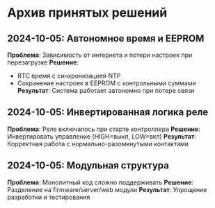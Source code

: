 # Архив принятых решений

## 2024-10-05: Автономное время и EEPROM
**Проблема**: Зависимость от интернета и потери настроек при перезагрузке
**Решение**: 
- RTC время с синхронизацией NTP
- Сохранение настроек в EEPROM с контрольными суммами
**Результат**: Система работает автономно при потере связи

## 2024-10-05: Инвертированная логика реле
**Проблема**: Реле включалось при старте контроллера
**Решение**: Инвертировать управление (HIGH=выкл, LOW=вкл)
**Результат**: Корректная работа с нормально-разомкнутыми контактами

## 2024-10-05: Модульная структура
**Проблема**: Монолитный код сложно поддерживать
**Решение**: Разделение на firmware/server/web модули
**Результат**: Упрощение разработки и тестирования
